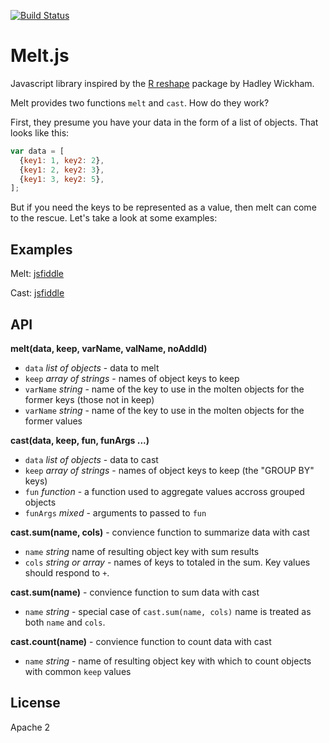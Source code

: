 [![Build Status](https://travis-ci.org/jrideout/melt.js.png?branch=master)](https://travis-ci.org/jrideout/melt.js)

Melt.js
=======

Javascript library inspired by the [R reshape](https://github.com/hadley/reshape) package by Hadley Wickham.

Melt provides two functions `melt` and `cast`. How do they work? 

First, they presume you have your data in the form of a list of objects. That looks like this:

```js
var data = [
  {key1: 1, key2: 2},
  {key1: 2, key2: 3},
  {key1: 3, key2: 5},
];
```

But if you need the keys to be represented as a value, then melt can come to the rescue. Let's take a look at some examples:

Examples
------------

Melt: [jsfiddle](http://jsfiddle.net/mf4Jd/)

Cast: [jsfiddle](http://jsfiddle.net/b5apx/)

API
----

**melt(data, keep, varName, valName, noAddId)**

  * `data` _list of objects_ - data to melt
  * `keep` _array of strings_ - names of object keys to keep
  * `varName` _string_ - name of the key to use in the molten objects for the former keys (those not in keep)
  * `varName` _string_ - name of the key to use in the molten objects for the former values

**cast(data, keep, fun, funArgs ...)**

  * `data` _list of objects_ - data to cast
  * `keep` _array of strings_ - names of object keys to keep (the "GROUP BY" keys)
  * `fun` _function_ - a function used to aggregate values accross grouped objects
  * `funArgs` _mixed_ - arguments to passed to `fun`
  
**cast.sum(name, cols)** - convience function to summarize data with cast

  * `name` _string_ name of resulting object key with sum results
  * `cols` _string or array_ - names of keys to totaled in the sum. Key values should respond to `+`.

**cast.sum(name)** - convience function to sum data with cast

  * `name` _string_ - special case of `cast.sum(name, cols)` name is treated as both `name` and `cols`.

**cast.count(name)** - convience function to count data with cast

  * `name` _string_ - name of resulting object key with which to count objects with common `keep` values

License
-------
Apache 2
